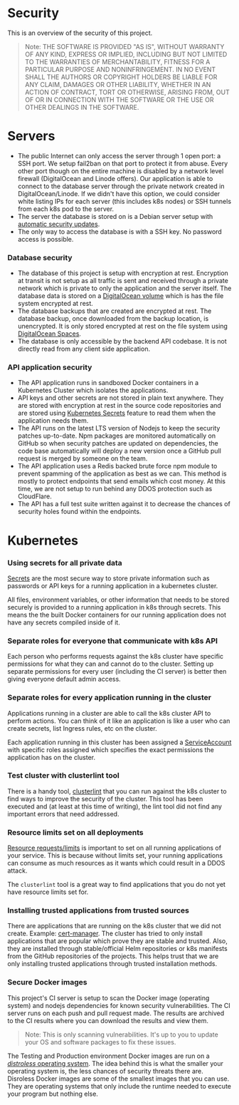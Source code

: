 # Security

This is an overview of the security of this project.

> Note: THE SOFTWARE IS PROVIDED "AS IS", WITHOUT WARRANTY OF ANY KIND, EXPRESS OR IMPLIED, INCLUDING BUT NOT LIMITED TO THE WARRANTIES OF MERCHANTABILITY, FITNESS FOR A PARTICULAR PURPOSE AND NONINFRINGEMENT. IN NO EVENT SHALL THE AUTHORS OR COPYRIGHT HOLDERS BE LIABLE FOR ANY CLAIM, DAMAGES OR OTHER LIABILITY, WHETHER IN AN ACTION OF CONTRACT, TORT OR OTHERWISE, ARISING FROM, OUT OF OR IN CONNECTION WITH THE SOFTWARE OR THE USE OR OTHER DEALINGS IN THE SOFTWARE.

# Servers

- The public Internet can only access the server through 1 open port: a SSH port. We setup fail2ban on that port to protect it from abuse. Every other port though on the entire machine is disabled by a network level firewall (DigitalOcean and Linode offers). Our application is able to connect to the database server through the private network created in DigitalOcean/Linode. If we didn't have this option, we could consider white listing IPs for each server (this includes k8s nodes) or SSH tunnels from each k8s pod to the server.
- The server the database is stored on is a Debian server setup with [automatic security updates](https://wiki.debian.org/UnattendedUpgrades).
- The only way to access the database is with a SSH key. No password access is possible.

### Database security

- The database of this project is setup with encryption at rest. Encryption at transit is not setup as all traffic is sent and received through a private network which is private to only the application and the server itself. The database data is stored on a [DigitalOcean volume](https://www.digitalocean.com/products/block-storage/) which is has the file system encrypted at rest.
- The database backups that are created are encrypted at rest. The database backup, once downloaded from the backup location, is unencrypted. It is only stored encrypted at rest on the file system using [DigitalOcean Spaces](https://www.digitalocean.com/products/spaces/).
- The database is only accessible by the backend API codebase. It is not directly read from any client side application.

### API application security

- The API application runs in sandboxed Docker containers in a Kubernetes Cluster which isolates the applications.
- API keys and other secrets are not stored in plain text anywhere. They are stored with encryption at rest in the source code repositories and are stored using [Kubernetes Secrets](https://kubernetes.io/docs/concepts/configuration/secret/) feature to read them when the application needs them.
- The API runs on the latest LTS version of Nodejs to keep the security patches up-to-date. Npm packages are monitored automatically on GitHub so when security patches are updated on dependencies, the code base automatically will deploy a new version once a GitHub pull request is merged by someone on the team.
- The API application uses a Redis backed brute force npm module to prevent spamming of the application as best as we can. This method is mostly to protect endpoints that send emails which cost money. At this time, we are not setup to run behind any DDOS protection such as CloudFlare.
- The API has a full test suite written against it to decrease the chances of security holes found within the endpoints.

# Kubernetes

### Using secrets for all private data

[Secrets](https://kubernetes.io/docs/concepts/configuration/secret/) are the most secure way to store private information such as passwords or API keys for a running application in a kubernetes cluster.

All files, environment variables, or other information that needs to be stored securely is provided to a running application in k8s through secrets. This means the the built Docker containers for our running application does not have any secrets compiled inside of it.

### Separate roles for everyone that communicate with k8s API

Each person who performs requests against the k8s cluster have specific permissions for what they can and cannot do to the cluster. Setting up separate permissions for every user (including the CI server) is better then giving everyone default admin access.

### Separate roles for every application running in the cluster

Applications running in a cluster are able to call the k8s cluster API to perform actions. You can think of it like an application is like a user who can create secrets, list Ingress rules, etc on the cluster.

Each application running in this cluster has been assigned a [ServiceAccount](https://kubernetes.io/docs/tasks/configure-pod-container/configure-service-account/) with specific roles assigned which specifies the exact permissions the application has on the cluster.

### Test cluster with clusterlint tool

There is a handy tool, [clusterlint](https://github.com/digitalocean/clusterlint) that you can run against the k8s cluster to find ways to improve the security of the cluster. This tool has been executed and (at least at this time of writing), the lint tool did not find any important errors that need addressed.

### Resource limits set on all deployments

[Resource requests/limits](https://kubernetes.io/docs/concepts/configuration/manage-resources-containers/) is important to set on all running applications of your service. This is because without limits set, your running applications can consume as much resources as it wants which could result in a DDOS attack.

The `clusterlint` tool is a great way to find applications that you do not yet have resource limits set for.

### Installing trusted applications from trusted sources

There are applications that are running on the k8s cluster that we did not create. Example: [cert-manager](https://cert-manager.io/). The cluster has tried to only install applications that are popular which prove they are stable and trusted. Also, they are installed through stable/official Helm repositories or k8s manifests from the GitHub repositories of the projects. This helps trust that we are only installing trusted applications through trusted installation methods.

### Secure Docker images

This project's CI server is setup to scan the Docker image (operating system) and nodejs dependencies for known security vulnerabilities. The CI server runs on each push and pull request made. The results are archived to the CI results where you can download the results and view them.

> Note: This is only scanning vulnerabilities. It's up to you to update your OS and software packages to fix these issues.

The Testing and Production environment Docker images are run on a [_distroless_ operating system](https://github.com/GoogleContainerTools/distroless/). The idea behind this is what the smaller your operating system is, the less chances of security threats there are. Disroless Docker images are some of the smallest images that you can use. They are operating systems that only include the runtime needed to execute your program but nothing else.
